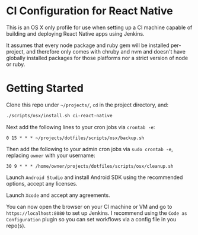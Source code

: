# CI Configuration for React Native

This is an OS X only profile for use when setting up a CI machine capable of building and deploying React Native apps using Jenkins.

It assumes that every node package and ruby gem will be installed per-project, and therefore only comes with chruby and nvm and doesn't have globally installed packages for those platforms nor a strict version of node or ruby.

# Getting Started

Clone this repo under `~/projects/`, `cd` in the project directory, and:
```sh
./scripts/osx/install.sh ci-react-native
```

Next add the following lines to your cron jobs via `crontab -e`:
```
0 15 * * * ~/projects/dotfiles/scripts/osx/backup.sh
```

Then add the following to your admin cron jobs via `sudo crontab -e`, replacing `owner` with your username:
```
30 9 * * * /home/owner/projects/dotfiles/scripts/osx/cleanup.sh
```

Launch `Android Studio` and install Android SDK using the recommended options, accept any licenses.

Launch `Xcode` and accept any agreements.

You can now open the browser on your CI machine or VM and go to `https://localhost:8080` to set up Jenkins. I recommend using the `Code as Configuration` plugin so you can set workflows via a config file in you repo(s).